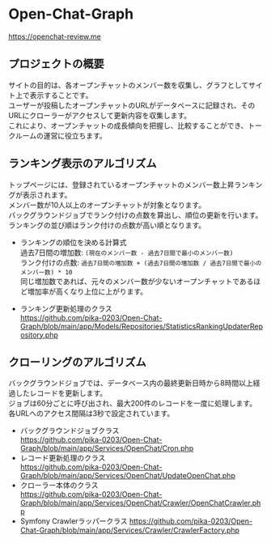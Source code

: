# Open-Chat-Graph
https://openchat-review.me

## プロジェクトの概要
サイトの目的は、各オープンチャットのメンバー数を収集し、グラフとしてサイト上で表示することです。  
ユーザーが投稿したオープンチャットのURLがデータベースに記録され、そのURLにクローラーがアクセスして更新内容を収集します。  
これにより、オープンチャットの成長傾向を把握し、比較することができ、トークルームの運営に役立ちます。　　

## ランキング表示のアルゴリズム
トップページには、登録されているオープンチャットのメンバー数上昇ランキングが表示されます。  
メンバー数が10人以上のオープンチャットが対象となります。  
バックグラウンドジョブでランク付けの点数を算出し、順位の更新を行います。    
ランキングの並び順はランク付けの点数が高い順となります。  
* ランキングの順位を決める計算式  
過去7日間の増加数: `(現在のメンバー数 - 過去7日間で最小のメンバー数)`  
ランク付けの点数: `過去7日間の増加数 + (過去7日間の増加数 / 過去7日間で最小のメンバー数) * 10`  
同じ増加数であれば、元々のメンバー数が少ないオープンチャットであるほど増加率が高くなり上位に上がります。

* ランキング更新処理のクラス  
https://github.com/pika-0203/Open-Chat-Graph/blob/main/app/Models/Repositories/StatisticsRankingUpdaterRepository.php

## クローリングのアルゴリズム
バックグラウンドジョブでは、データベース内の最終更新日時から8時間以上経過したレコードを更新します。  
ジョブは60分ごとに呼び出され、最大200件のレコードを一度に処理します。  
各URLへのアクセス間隔は3秒で設定されています。  

* バックグラウンドジョブクラス  
https://github.com/pika-0203/Open-Chat-Graph/blob/main/app/Services/OpenChat/Cron.php
* レコード更新処理のクラス  
https://github.com/pika-0203/Open-Chat-Graph/blob/main/app/Services/OpenChat/UpdateOpenChat.php
* クローラー本体のクラス  
https://github.com/pika-0203/Open-Chat-Graph/blob/main/app/Services/OpenChat/Crawler/OpenChatCrawler.php
* Symfony Crawlerラッパークラス
https://github.com/pika-0203/Open-Chat-Graph/blob/main/app/Services/Crawler/CrawlerFactory.php
